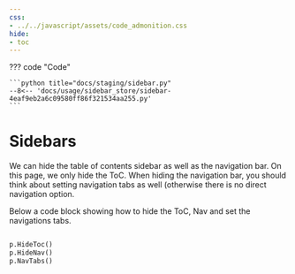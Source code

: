 ```yaml
---
css:
- ../../javascript/assets/code_admonition.css
hide:
- toc
---
```



??? code "Code"

    ```python title="docs/staging/sidebar.py"
    --8<-- 'docs/usage/sidebar_store/sidebar-4eaf9eb2a6c09580ff86f321534aa255.py'
    ```

# Sidebars

We can hide the table of contents sidebar as 
well as the navigation bar. On this page, we only hide the ToC.
When hiding the navigation bar, you should think about
setting navigation tabs as well (otherwise there is no direct navigation
option. 

Below a code block showing how to hide the ToC, Nav and set
the navigations tabs.


```python

p.HideToc()
p.HideNav()
p.NavTabs()

```

